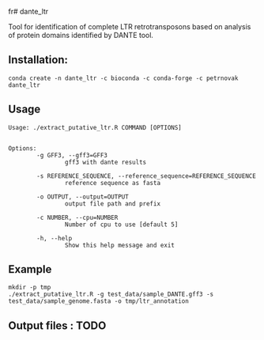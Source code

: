 fr# dante_ltr

Tool for identification of complete LTR retrotransposons based on analysis of protein
domains identified by DANTE tool.

## Installation:

```shell
conda create -n dante_ltr -c bioconda -c conda-forge -c petrnovak dante_ltr
```
## Usage

```shell
Usage: ./extract_putative_ltr.R COMMAND [OPTIONS]


Options:
        -g GFF3, --gff3=GFF3
                gff3 with dante results

        -s REFERENCE_SEQUENCE, --reference_sequence=REFERENCE_SEQUENCE
                reference sequence as fasta

        -o OUTPUT, --output=OUTPUT
                output file path and prefix

        -c NUMBER, --cpu=NUMBER
                Number of cpu to use [default 5]

        -h, --help
                Show this help message and exit
```

## Example
```shell
mkdir -p tmp
./extract_putative_ltr.R -g test_data/sample_DANTE.gff3 -s test_data/sample_genome.fasta -o tmp/ltr_annotation
```

## Output files : TODO 